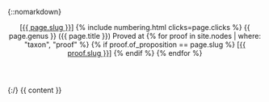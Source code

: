 <section id="{{ page.slug }}">

{::nomarkdown}
  <header class="inline">
    <a class="slug" href="{{ page.url | relative_url }}">[{{ page.slug }}]</a>
    {% include numbering.html clicks=page.clicks %}
    <span class='genus'>{{ page.genus }}</span>
    ({{ page.title }})
    <span class='proof-list'>
      Proved at
      {% for proof in site.nodes | where: "taxon", "proof" %}
      {% if proof.of_proposition == page.slug %}
      <a class="slug" href="{{ proof.url | relative_url }}">[{{ proof.slug }}]</a>
      {% endif %}
      {% endfor %}
    </span>
  </header>
{:/}
{{ content }}
</section>
